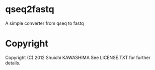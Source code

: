 qseq2fastq
==========
A simple converter from qseq to fastq

Copyright
==========
Copyright (C) 2012 Shuichi KAWASHIMA See LICENSE.TXT for further details.

